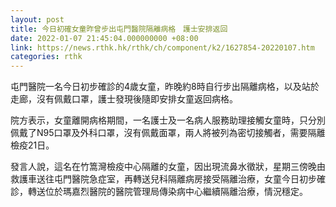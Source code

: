 ```yaml
---
layout: post
title: 今日初確女童昨曾步出屯門醫院隔離病格　護士安排返回
date: 2022-01-07 21:45:04.000000000 +08:00
link: https://news.rthk.hk/rthk/ch/component/k2/1627854-20220107.htm
categories: rthk
---
```


屯門醫院一名今日初步確診的4歲女童，昨晚約8時自行步出隔離病格，以及站於走廊，沒有佩戴口罩，護士發現後隨即安排女童返回病格。

院方表示，女童離開病格期間，一名護士及一名病人服務助理接觸女童時，只分別佩戴了N95口罩及外科口罩，沒有佩戴面罩，兩人將被列為密切接觸者，需要隔離檢疫21日。

發言人說，這名在竹篙灣檢疫中心隔離的女童，因出現流鼻水徵狀，星期三傍晚由救護車送往屯門醫院急症室，再轉送兒科隔離病房接受隔離治療，女童今日初步確診，轉送位於瑪嘉烈醫院的醫院管理局傳染病中心繼續隔離治療，情況穩定。

